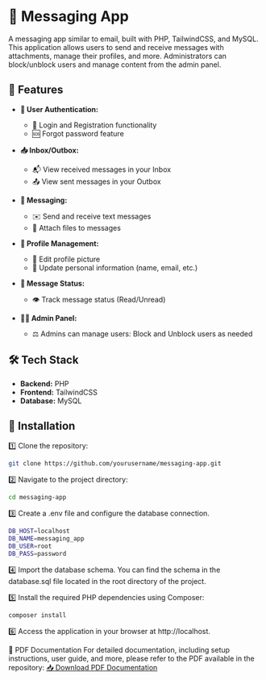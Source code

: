 # 📧 Messaging App

A messaging app similar to email, built with PHP, TailwindCSS, and MySQL. This application allows users to send and receive messages with attachments, manage their profiles, and more. Administrators can block/unblock users and manage content from the admin panel.

## 🚀 Features

- **🔑 User Authentication:**
  - 🔐 Login and Registration functionality
  - 🆘 Forgot password feature

- **📥 Inbox/Outbox:**
  - 📬 View received messages in your Inbox
  - 📤 View sent messages in your Outbox

- **💬 Messaging:**
  - ✉️ Send and receive text messages
  - 📎 Attach files to messages

- **👤 Profile Management:**
  - 📸 Edit profile picture
  - 📝 Update personal information (name, email, etc.)

- **🔄 Message Status:**
  - 👁️ Track message status (Read/Unread)

- **👨‍💻 Admin Panel:**
  - ⚖️ Admins can manage users: Block and Unblock users as needed

## 🛠️ Tech Stack

- **Backend:** PHP
- **Frontend:** TailwindCSS
- **Database:** MySQL

## 🏁 Installation

1️⃣ Clone the repository:
   ```bash
   git clone https://github.com/yourusername/messaging-app.git
```

2️⃣ Navigate to the project directory:
   ```bash
cd messaging-app
```

3️⃣ Create a .env file and configure the database connection.
   ```bash
DB_HOST=localhost
DB_NAME=messaging_app
DB_USER=root
DB_PASS=password
```

4️⃣ Import the database schema. You can find the schema in the database.sql file located in the root directory of the project.

5️⃣ Install the required PHP dependencies using Composer:
   ```bash
composer install
```

6️⃣ Access the application in your browser at http://localhost.

📄 PDF Documentation
For detailed documentation, including setup instructions, user guide, and more, please refer to the PDF available in the repository:
[📥 Download PDF Documentation](https://raw.githubusercontent.com/yourusername/messaging-app/main/documentation.pdf)


